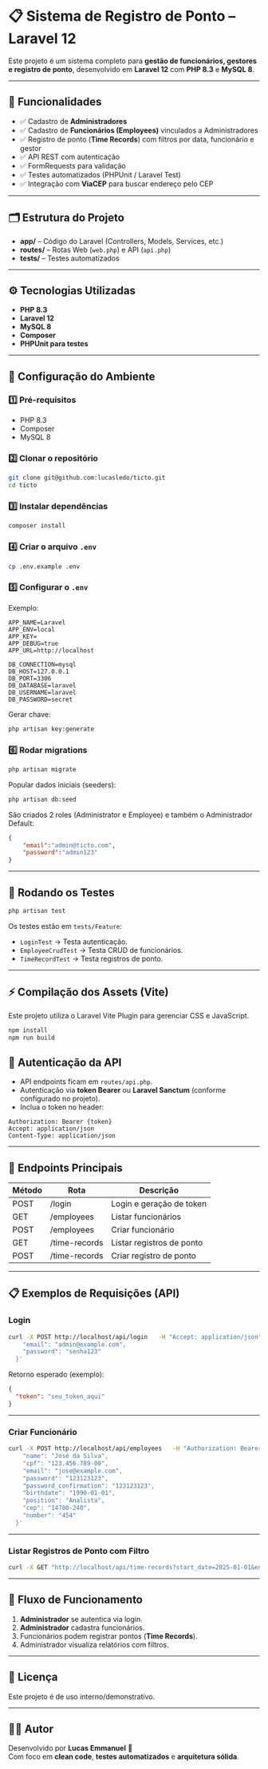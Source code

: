 # 📋 Sistema de Registro de Ponto – Laravel 12

Este projeto é um sistema completo para **gestão de funcionários, gestores e registro de ponto**, desenvolvido em **Laravel 12** com **PHP 8.3** e **MySQL 8**.

---

## 🚀 Funcionalidades

- ✅ Cadastro de **Administradores**
- ✅ Cadastro de **Funcionários (Employees)** vinculados a Administradores
- ✅ Registro de ponto (**Time Records**) com filtros por data, funcionário e gestor
- ✅ API REST com autenticação
- ✅ FormRequests para validação
- ✅ Testes automatizados (PHPUnit / Laravel Test)
- ✅ Integração com **ViaCEP** para buscar endereço pelo CEP

---

## 🗂️ Estrutura do Projeto

- **app/** – Código do Laravel (Controllers, Models, Services, etc.)
- **routes/** – Rotas Web (`web.php`) e API (`api.php`)
- **tests/** – Testes automatizados

---

## ⚙️ Tecnologias Utilizadas

- **PHP 8.3**
- **Laravel 12**
- **MySQL 8**
- **Composer**
- **PHPUnit para testes**

---

## 📝 Configuração do Ambiente

### 1️⃣ Pré-requisitos

- PHP 8.3
- Composer
- MySQL 8

### 2️⃣ Clonar o repositório

```bash
git clone git@github.com:lucasledo/ticto.git
cd ticto
```

### 3️⃣ Instalar dependências

```bash
composer install
```

### 4️⃣ Criar o arquivo `.env`

```bash
cp .env.example .env
```

### 5️⃣ Configurar o `.env`

Exemplo:

```
APP_NAME=Laravel
APP_ENV=local
APP_KEY=
APP_DEBUG=true
APP_URL=http://localhost

DB_CONNECTION=mysql
DB_HOST=127.0.0.1
DB_PORT=3306
DB_DATABASE=laravel
DB_USERNAME=laravel
DB_PASSWORD=secret
```

Gerar chave:

```bash
php artisan key:generate
```

### 6️⃣ Rodar migrations

```bash
php artisan migrate
```

Popular dados iniciais (seeders):

```bash
php artisan db:seed
```

São criados 2 roles (Administrator e Employee) e também o Administrador Default:
```json
{
    "email":"admin@ticto.com",
    "password":"admin123"
}
```

---

## 📝 Rodando os Testes

```bash
php artisan test
```

Os testes estão em `tests/Feature`:

- `LoginTest` → Testa autenticação.
- `EmployeeCrudTest` → Testa CRUD de funcionários.
- `TimeRecordTest` → Testa registros de ponto.

---

## ⚡️ Compilação dos Assets (Vite)

Este projeto utiliza o Laravel Vite Plugin para gerenciar CSS e JavaScript.

```bash
npm install
npm run build
```

## 🔑 Autenticação da API

- API endpoints ficam em `routes/api.php`.
- Autenticação via **token Bearer** ou **Laravel Sanctum** (conforme configurado no projeto).
- Inclua o token no header:

```http
Authorization: Bearer {token}
Accept: application/json
Content-Type: application/json
```

---

## 📡 Endpoints Principais

| Método | Rota                  | Descrição                         |
|--------|------------------------|-----------------------------------|
| POST   | /login                 | Login e geração de token          |
| GET    | /employees             | Listar funcionários               |
| POST   | /employees             | Criar funcionário                 |
| GET    | /time-records          | Listar registros de ponto         |
| POST   | /time-records          | Criar registro de ponto           |

---

## 📋 Exemplos de Requisições (API)

### Login

```bash
curl -X POST http://localhost/api/login   -H "Accept: application/json"   -H "Content-Type: application/json"   -d '{
    "email": "admin@example.com",
    "password": "senha123"
  }'
```

Retorno esperado (exemplo):

```json
{
  "token": "seu_token_aqui"
}
```

---

### Criar Funcionário

```bash
curl -X POST http://localhost/api/employees   -H "Authorization: Bearer seu_token_aqui"   -H "Accept: application/json"   -H "Content-Type: application/json"   -d '{
    "name": "José da Silva",
    "cpf": "123.456.789-00",
    "email": "jose@example.com",
    "password": "123123123",
    "password_confirmation": "123123123",
    "birthdate": "1990-01-01",
    "position": "Analista",
    "cep": "14780-240",
    "number": "454"
  }'
```

---

### Listar Registros de Ponto com Filtro

```bash
curl -X GET "http://localhost/api/time-records?start_date=2025-01-01&end_date=2025-01-31"   -H "Authorization: Bearer seu_token_aqui"   -H "Accept: application/json"
```

---

## 🔄 Fluxo de Funcionamento

1. **Administrador** se autentica via login.
2. **Administrador** cadastra funcionários.
3. Funcionários podem registrar pontos (**Time Records**).
4. Administrador visualiza relatórios com filtros.

---

## 📝 Licença

Este projeto é de uso interno/demonstrativo.  

---


## 👨‍💻 Autor

Desenvolvido por **Lucas Emmanuel** 🚀  
Com foco em **clean code**, **testes automatizados** e **arquitetura sólida**.
